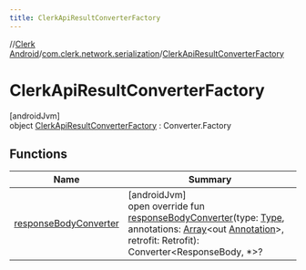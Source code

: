 ```yaml
---
title: ClerkApiResultConverterFactory
---
```

//[Clerk Android](../../../index.html)/[com.clerk.network.serialization](../index.html)/[ClerkApiResultConverterFactory](index.html)



# ClerkApiResultConverterFactory



[androidJvm]\
object [ClerkApiResultConverterFactory](index.html) : Converter.Factory



## Functions


| Name | Summary |
|---|---|
| [responseBodyConverter](response-body-converter.html) | [androidJvm]<br>open override fun [responseBodyConverter](response-body-converter.html)(type: [Type](https://developer.android.com/reference/kotlin/java/lang/reflect/Type.html), annotations: [Array](https://kotlinlang.org/api/latest/jvm/stdlib/kotlin-stdlib/kotlin/-array/index.html)&lt;out [Annotation](https://kotlinlang.org/api/latest/jvm/stdlib/kotlin-stdlib/kotlin/-annotation/index.html)&gt;, retrofit: Retrofit): Converter&lt;ResponseBody, *&gt;? |

